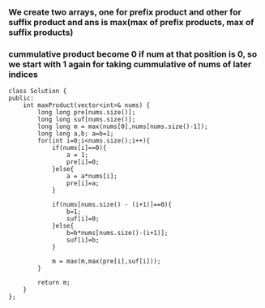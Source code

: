 ### We create two arrays, one for prefix product and other for suffix product and ans is max(max of prefix products, max of suffix products)
### cummulative product become 0 if num at that position is 0, so we start with 1 again for taking cummulative of nums of later indices

```
class Solution {
public:
    int maxProduct(vector<int>& nums) {
        long long pre[nums.size()];
        long long suf[nums.size()];
        long long m = max(nums[0],nums[nums.size()-1]);
        long long a,b; a=b=1;
        for(int i=0;i<nums.size();i++){
            if(nums[i]==0){
                a = 1;
                pre[i]=0;
            }else{
                a = a*nums[i];
                pre[i]=a;
            }
            
            if(nums[nums.size() - (i+1)]==0){
                b=1;
                suf[i]=0;
            }else{
                b=b*nums[nums.size()-(i+1)];
                suf[i]=b;
            }
            
            m = max(m,max(pre[i],suf[i]));
        }
        
        return m;
    }
};
```
